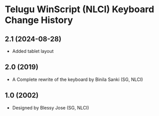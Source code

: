 Telugu WinScript (NLCI) Keyboard Change History
====================

2.1 (2024-08-28)
----------------
* Added tablet layout

2.0 (2019)
----------------
* A Complete rewrite of the keyboard by Binila Sanki (SG, NLCI)

1.0 (2002)
----------------
* Designed by Blessy Jose (SG, NLCI)
